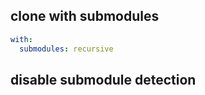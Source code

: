 ## clone with submodules

```yml
with:
  submodules: recursive
```

## disable submodule detection

```yml
```
